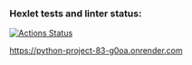 ### Hexlet tests and linter status:
[![Actions Status](https://github.com/Robinwurst/python-project-83/actions/workflows/hexlet-check.yml/badge.svg)](https://github.com/Robinwurst/python-project-83/actions)

https://python-project-83-g0oa.onrender.com